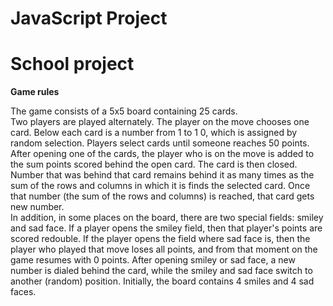 # JavaScript Project
 <h1>School project</h1>
<b>Game rules</b>
<p>The game consists of a 5x5 board containing 25 cards.<br>
 Two players are played alternately.
 The player on the move chooses one card. Below each card is a number from 1 to 1 0,
which is assigned by random selection. Players select cards until someone reaches 50
points. <br>
 After opening one of the cards, the player who is on the move is added to the sum
points scored behind the open card. The card is then closed. Number
that was behind that card remains behind it as many times as the sum of the rows and columns in which it is
finds the selected card. 
Once that number (the sum of the rows and columns) is reached, that card gets
new number.<br>
 In addition, in some places on the board, there are two special fields: smiley and
sad face. If a player opens the smiley field, then that player's points are scored
redouble. If the player opens the field where sad face is, then the player who played that move loses all points, and from that moment on the game resumes with 0 points. 
 After opening
smiley or sad face, a new number is dialed behind the card, while the smiley and sad face switch to another (random)
position. Initially, the board contains 4 smiles and 4 sad faces.</p>

